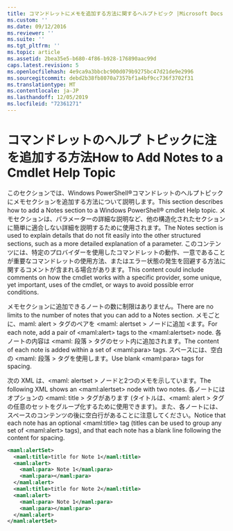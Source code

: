 ```yaml
---
title: コマンドレットにメモを追加する方法に関するヘルプトピック |Microsoft Docs
ms.custom: ''
ms.date: 09/12/2016
ms.reviewer: ''
ms.suite: ''
ms.tgt_pltfrm: ''
ms.topic: article
ms.assetid: 2bea35e5-b680-4f86-b928-176890aac99d
caps.latest.revision: 5
ms.openlocfilehash: 4e9ca9a3bbcbc900d079b9275bc47d21de9e2996
ms.sourcegitcommit: debd2b38fb8070a7357bf1a4bf9cc736f3702f31
ms.translationtype: MT
ms.contentlocale: ja-JP
ms.lasthandoff: 12/05/2019
ms.locfileid: "72361271"
---
```

# <a name="how-to-add-notes-to-a-cmdlet-help-topic"></a><span data-ttu-id="581c1-102">コマンドレットのヘルプ トピックに注を追加する方法</span><span class="sxs-lookup"><span data-stu-id="581c1-102">How to Add Notes to a Cmdlet Help Topic</span></span>

<span data-ttu-id="581c1-103">このセクションでは、Windows PowerShell®コマンドレットのヘルプトピックにメモセクションを追加する方法について説明します。</span><span class="sxs-lookup"><span data-stu-id="581c1-103">This section describes how to add a Notes section to a Windows PowerShell® cmdlet Help topic.</span></span> <span data-ttu-id="581c1-104">メモセクションは、パラメーターの詳細な説明など、他の構造化されたセクションに簡単に適合しない詳細を説明するために使用されます。</span><span class="sxs-lookup"><span data-stu-id="581c1-104">The Notes section is used to explain details that do not fit easily into the other structured sections, such as a more detailed explanation of a parameter.</span></span> <span data-ttu-id="581c1-105">このコンテンツには、特定のプロバイダーを使用したコマンドレットの動作、一意であることが重要なコマンドレットの使用方法、またはエラー状態の発生を回避する方法に関するコメントが含まれる場合があります。</span><span class="sxs-lookup"><span data-stu-id="581c1-105">This content could include comments on how the cmdlet works with a specific provider, some unique, yet important, uses of the cmdlet, or ways to avoid possible error conditions.</span></span>

<span data-ttu-id="581c1-106">メモセクションに追加できるノートの数に制限はありません。</span><span class="sxs-lookup"><span data-stu-id="581c1-106">There are no limits to the number of notes that you can add to a Notes section.</span></span> <span data-ttu-id="581c1-107">メモごとに、maml: alert > タグのペアを \<maml: alertset > ノードに追加 \<ます。</span><span class="sxs-lookup"><span data-stu-id="581c1-107">For each note, add a pair of \<maml:alert> tags to the \<maml:alertset> node.</span></span> <span data-ttu-id="581c1-108">各ノートの内容は \<maml: 段落 > タグのセット内に追加されます。</span><span class="sxs-lookup"><span data-stu-id="581c1-108">The content of each note is added within a set of \<maml:para> tags.</span></span> <span data-ttu-id="581c1-109">スペースには、空白の \<maml: 段落 > タグを使用します。</span><span class="sxs-lookup"><span data-stu-id="581c1-109">Use blank \<maml:para> tags for spacing.</span></span>

<span data-ttu-id="581c1-110">次の XML は、\<maml: alertset > ノードと2つのメモを示しています。</span><span class="sxs-lookup"><span data-stu-id="581c1-110">The following XML shows an \<maml:alertset> node with two notes.</span></span> <span data-ttu-id="581c1-111">各ノートにはオプションの \<maml: title > タグがあります (タイトルは、\<maml: alert > タグの任意のセットをグループ化するために使用できます)。また、各ノートには、スペースのコンテンツの後に空白行があることに注意してください。</span><span class="sxs-lookup"><span data-stu-id="581c1-111">Notice that each note has an optional \<maml:title> tag (titles can be used to group any set of \<maml:alert> tags), and that each note has a blank line following the content for spacing.</span></span>

```xml
<maml:alertSet>
  <maml:title>title for Note 1</maml:title>
  <maml:alert>
    <maml:para> Note 1</maml:para>
    <maml:para></maml:para>
  </maml:alert>
  <maml:title>title for Note 2</maml:title>
  <maml:alert>
    <maml:para> Note 1</maml:para>
    <maml:para></maml:para>
  </maml:alert>
</maml:alertSet>
```



